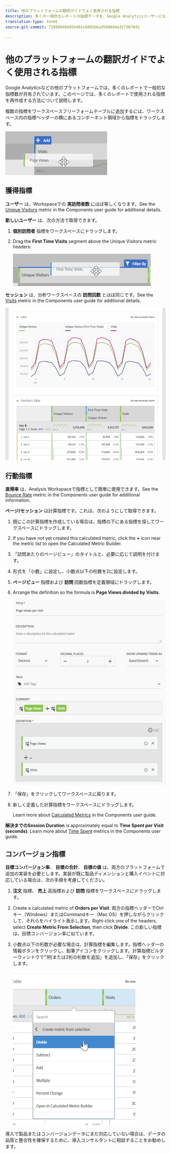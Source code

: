 ```yaml
---
title: 他のプラットフォームの翻訳ガイドでよく使用される指標
description: 多くの一般的なレポートの指標データを、Google Analyticsユーザーになじみのある用語を使用して引き出す方法について説明します。
translation-type: tm+mt
source-git-commit: 71899840dd5b401c6892b6ad5088d4a32fd07042

---
```



# 他のプラットフォームの翻訳ガイドでよく使用される指標

Google Analyticsなどの他のプラットフォームでは、多くのレポートで一般的な指標数が共有されています。このページでは、多くのレポートで使用される指標を再作成する方法について説明します。

複数の指標をワークスペースフリーフォームテーブルに追加するには、ワークスペース内の指標ヘッダーの横にあるコンポーネント領域から指標をドラッグします。

![追加の指標](../assets/new_metric.png)

## 獲得指標

**ユーザー** は、Workspaceでの **実訪問者数** にほぼ等しくなります。See the [Unique Visitors](../../../components/c-variables/c-metrics/metrics-unique-visitors.md) metric in the Components user guide for additional details.

**新しいユーザー** は、次の方法で取得できます。

1. **個別訪問者** 指標をワークスペースにドラッグします。
2. Drag the **First Time Visits** segment above the Unique Visitors metric headers:

   ![初回訪問件数](../assets/first_time_visits.png)

**セッション** は、分析ワークスペースの **訪問回数** とほぼ同じです。See the [Visits](../../../components/c-variables/c-metrics/metrics-visit.md) metric in the Components user guide for additional details.

![獲得指標](../assets/acquisition_metrics.png)

## 行動指標

**直帰率** は、Analysis Workspaceで指標として簡単に使用できます。See the [Bounce Rate](../../../components/c-variables/c-metrics/metrics-bounce-rate.md) metric in the Components user guide for additional information.

**ページ/セッション** は計算指標です。これは、次のようにして取得できます。

1. 既にこの計算指標を作成している場合は、指標の下にある指標を探してワークスペースにドラッグします。
2. If you have not yet created this calculated metric, click the **+** icon near the metric list to open the Calculated Metric Builder.
3. 「訪問あたりのページビュー」のタイトルと、必要に応じて説明を付けます。
4. 形式を「小数」に設定し、小数点以下の桁数を2に設定します。
5. **ページビュー** 指標および **訪問** 回数指標を定義領域にドラッグします。
6. Arrange the definition so the formula is **Page Views divided by Visits**.

   ![1訪問あたりのページビュー数](../assets/page_views_per_visit.png)

7. 「保存」をクリックしてワークスペースに戻ります。
8. 新しく定義した計算指標をワークスペースにドラッグします。

   Learn more about [Calculated Metrics](../../../components/c-variables/c-metrics/calculated-metric.md) in the Components user guide.

**解決までのSession Duration** is approximately equal to **Time Spent per Visit (seconds)**. Learn more about [Time Spent](../../../components/c-variables/c-metrics/metrics-time-spent.md) metrics in the Components user guide.

## コンバージョン指標

**目標コンバージョン率**、 **目標の合計**、 **目標の値** は、両方のプラットフォームで追加の実装を必要とします。実装が既に製品ディメンションと購入イベントに対応している場合は、次の手順を考慮してください。

1. **注文** 指標、 **売上** 高指標および **訪問** 指標をワークスペースにドラッグします。
1. Create a calculated metric of **Orders per Visit**. 両方の指標ヘッダーでCtrlキー（Windows）またはCommandキー（Mac OS）を押しながらクリックして、それらをハイライト表示します。Right-click one of the headers, select **Create Metric From Selection**, then click **Divide**. この新しい指標は、目標コンバージョン率に似ています。
1. 小数点以下の桁数が必要な場合は、計算指標を編集します。指標ヘッダーの情報ボタンをクリックし、鉛筆アイコンをクリックします。計算指標ビルダーウィンドウで"1桁または2桁の桁数を追加」を追加し、「保存」をクリックします。

   ![訪問あたりの注文件数](../assets/orders_per_visit.png)

導入で製品またはコンバージョンデータにまだ対応していない場合は、データの品質と整合性を確保するために、導入コンサルタントに相談することをお勧めします。
